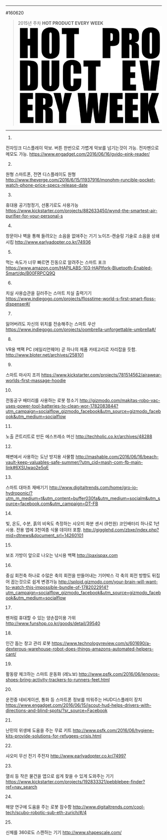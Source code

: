 
---  
#160620  
> 2015년 주차 **HOT PRODUCT EVERY WEEK**  
> ![pic](../image/MAIN.png)  

---  

1. 
전자잉크 디스플레이 악보.
버튼 한번으로 가볍게 악보를 넘기는것이 가능. 전자펜으로 메모도 가능.
https://www.engadget.com/2016/06/16/gvido-eink-reader/

2. 
원형 스마트폰, 전면 디스플레이도 원형
http://www.theverge.com/2016/6/15/11937916/monohm-runcible-pocket-watch-phone-price-specs-release-date

3. 
휴대용 공기청정기, 선풍기로도 사용가능
https://www.kickstarter.com/projects/882633450/wynd-the-smartest-air-purifier-for-your-personal-s


4. 
창문이나 벽을 통해 들려오는 소음을 없애주는 기기
노이즈-캔슬링 기술로 소음을 상쇄 시킴
http://www.earlyadopter.co.kr/74936

5. 
먹는 속도가 너무 빠르면 진동으로 알려주는 스마트 포크
https://www.amazon.com/HAPILABS-103-HAPIfork-Bluetooth-Enabled-Smart/dp/B00FRPCQ9Q

6. 
치실 사용습관을 길러주는 스마트 치실 출력기기
https://www.indiegogo.com/projects/flosstime-world-s-first-smart-floss-dispenser#/

7. 
잃어버려도 자신의 위치를 전송해주는 스마트 우산
https://www.indiegogo.com/projects/oombrella-unforgettable-umbrella#/

8. 
VR용 백팩 PC (에일리언웨어)
곧 하나의 제품 카테고리로 자리잡을 듯함.
http://www.bloter.net/archives/258101

9. 
스마트 마사지 조끼
https://www.kickstarter.com/projects/781514562/airawear-worlds-first-massage-hoodie

10.
전동공구 배터리를 사용하는 로봇 청소기
http://gizmodo.com/makitas-robo-vac-uses-power-tool-batteries-to-clean-wor-1782083844?utm_campaign=socialflow_gizmodo_facebook&utm_source=gizmodo_facebook&utm_medium=socialflow

11.
노출 콘트리트로 만든 에스프레소 머신
http://techholic.co.kr/archives/48288

12.
해변에서 사용하는 도난 방지용 사물함
http://mashable.com/2016/06/16/beach-vault-keep-valuables-safe-summer/?utm_cid=mash-com-fb-main-link#6XSUwao2e5qE

13.
스마트 대마초 재배기기
http://www.digitaltrends.com/home/gro-io-hydroponic/?utm_m_medium=t&utm_content=buffer030fa&utm_medium=socialm&utm_source=facebook.com&utm_campaign=DT-FB

14.
빛, 온도, 수분, 흙의 비옥도 측정하는 샤오미 화분 센서 (9천원)
코인배터리 하나로 1년사용. 전용 앱에 3천여종 식물 데이터 포함.
http://gigglehd.com/zbxe/index.php?mid=dtnews&document_srl=14260101

15.
보조 가방이 앞으로 나오는 낚시용 백팩
http://paxispax.com

16.
중심 회전축 하나로 수많은 축의 회전을 만들어내는 기어박스
각 축의 회전 방향도 뒤집어 꼽는것으로 쉽게 변경가능
http://sploid.gizmodo.com/your-brain-will-want-to-watch-this-impossible-bundle-of-1782022914?utm_campaign=socialflow_gizmodo_facebook&utm_source=gizmodo_facebook&utm_medium=socialflow

17.
펜처럼 휴대할 수 있는 양손잡이용 가위
http://www.funshop.co.kr/goods/detail/39540

18.
인간 돕는 창고 관리 로봇
https://www.technologyreview.com/s/601690/a-dexterous-warehouse-robot-does-things-amazons-automated-helpers-cant/

19.
활동량 체크하는 스마트 운동화 (레노보)
http://www.psfk.com/2016/06/lenovos-shoes-bring-activity-trackers-to-runners-feet.html

20.
운전중 네비게이션, 통화 등 스마트폰 정보를 띄워주는 HUD디스플레이 장치
https://www.engadget.com/2016/06/15/iscout-hud-helps-drivers-with-directions-and-blind-spots/?sr_source=Facebook

21.
난민의 위생에 도움을 주는 무료 키트
http://www.psfk.com/2016/06/hygiene-kits-provide-solutions-for-refugees-crisis.html

22.
샤오미 무선 전기 주전자
http://www.earlyadopter.co.kr/74997

23.
열쇠 등 작은 물건을 앱으로 쉽게 찾을 수 있게 도와주는 기기
https://www.kickstarter.com/projects/192833321/pebblebee-finder?ref=nav_search

24.
해양 연구에 도움을 주는 로봇 잠수함
http://www.digitaltrends.com/cool-tech/scubo-robotic-sub-eth-zurich/#/4

25.
신체를 360로도 스캔하는 기기
http://www.shapescale.com/
